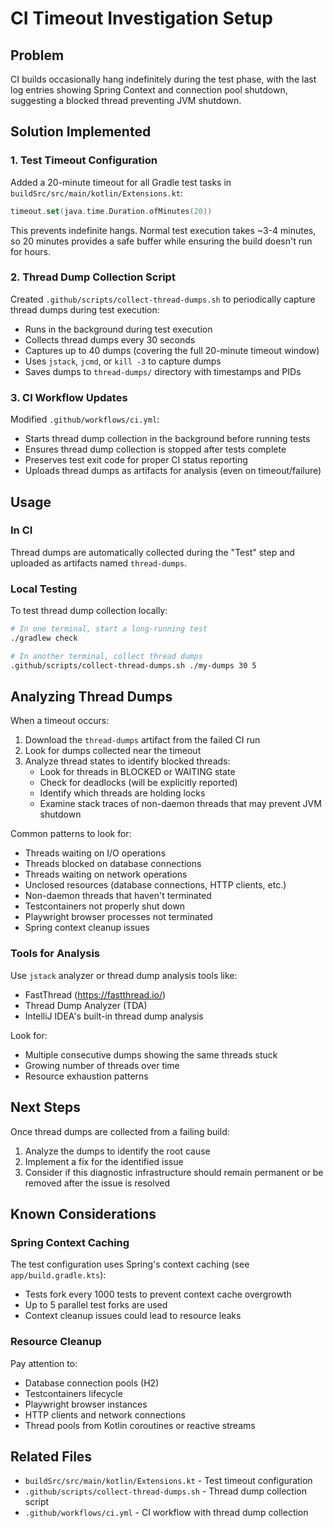 # CI Timeout Investigation Setup

## Problem
CI builds occasionally hang indefinitely during the test phase, with the last log entries showing Spring Context and connection pool shutdown, suggesting a blocked thread preventing JVM shutdown.

## Solution Implemented

### 1. Test Timeout Configuration
Added a 20-minute timeout for all Gradle test tasks in `buildSrc/src/main/kotlin/Extensions.kt`:

```kotlin
timeout.set(java.time.Duration.ofMinutes(20))
```

This prevents indefinite hangs. Normal test execution takes ~3-4 minutes, so 20 minutes provides a safe buffer while ensuring the build doesn't run for hours.

### 2. Thread Dump Collection Script
Created `.github/scripts/collect-thread-dumps.sh` to periodically capture thread dumps during test execution:

- Runs in the background during test execution
- Collects thread dumps every 30 seconds
- Captures up to 40 dumps (covering the full 20-minute timeout window)
- Uses `jstack`, `jcmd`, or `kill -3` to capture dumps
- Saves dumps to `thread-dumps/` directory with timestamps and PIDs

### 3. CI Workflow Updates
Modified `.github/workflows/ci.yml`:

- Starts thread dump collection in the background before running tests
- Ensures thread dump collection is stopped after tests complete
- Preserves test exit code for proper CI status reporting
- Uploads thread dumps as artifacts for analysis (even on timeout/failure)

## Usage

### In CI
Thread dumps are automatically collected during the "Test" step and uploaded as artifacts named `thread-dumps`.

### Local Testing
To test thread dump collection locally:

```bash
# In one terminal, start a long-running test
./gradlew check

# In another terminal, collect thread dumps
.github/scripts/collect-thread-dumps.sh ./my-dumps 30 5
```

## Analyzing Thread Dumps

When a timeout occurs:

1. Download the `thread-dumps` artifact from the failed CI run
2. Look for dumps collected near the timeout
3. Analyze thread states to identify blocked threads:
   - Look for threads in BLOCKED or WAITING state
   - Check for deadlocks (will be explicitly reported)
   - Identify which threads are holding locks
   - Examine stack traces of non-daemon threads that may prevent JVM shutdown

Common patterns to look for:
- Threads waiting on I/O operations
- Threads blocked on database connections
- Threads waiting on network operations
- Unclosed resources (database connections, HTTP clients, etc.)
- Non-daemon threads that haven't terminated
- Testcontainers not properly shut down
- Playwright browser processes not terminated
- Spring context cleanup issues

### Tools for Analysis

Use `jstack` analyzer or thread dump analysis tools like:
- FastThread (https://fastthread.io/)
- Thread Dump Analyzer (TDA)
- IntelliJ IDEA's built-in thread dump analysis

Look for:
- Multiple consecutive dumps showing the same threads stuck
- Growing number of threads over time
- Resource exhaustion patterns

## Next Steps

Once thread dumps are collected from a failing build:

1. Analyze the dumps to identify the root cause
2. Implement a fix for the identified issue
3. Consider if this diagnostic infrastructure should remain permanent or be removed after the issue is resolved

## Known Considerations

### Spring Context Caching
The test configuration uses Spring's context caching (see `app/build.gradle.kts`):
- Tests fork every 1000 tests to prevent context cache overgrowth
- Up to 5 parallel test forks are used
- Context cleanup issues could lead to resource leaks

### Resource Cleanup
Pay attention to:
- Database connection pools (H2)
- Testcontainers lifecycle
- Playwright browser instances
- HTTP clients and network connections
- Thread pools from Kotlin coroutines or reactive streams

## Related Files

- `buildSrc/src/main/kotlin/Extensions.kt` - Test timeout configuration
- `.github/scripts/collect-thread-dumps.sh` - Thread dump collection script
- `.github/workflows/ci.yml` - CI workflow with thread dump collection
